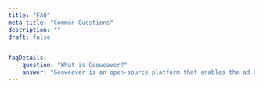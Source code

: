 ```yaml
---
title: "FAQ"
meta_title: "Common Questions"
description: ""
draft: false


faqDetails:
  - question: "What is Geoweaver?"
    answer: "Geoweaver is an open-source platform that enables the ad hoc management, open sharing, and robust reuse of NASA Earth data-driven hybrid AI workflows. Geoweaver is designed to help scientists and engineers to automate the process of creating, executing, and sharing complex workflows that involve a combination of AI and geospatial data processing tasks."
---
```

